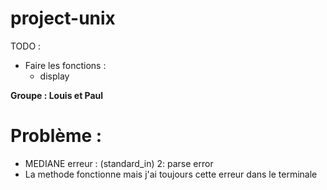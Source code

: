 # project-unix

TODO :

- Faire les fonctions :
  - display

**Groupe : Louis et Paul**

# Problème :

- MEDIANE erreur : (standard_in) 2: parse error
- La methode fonctionne mais j'ai toujours cette erreur dans le terminale

